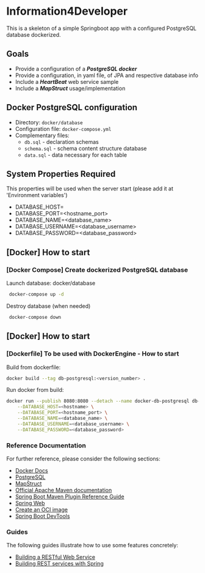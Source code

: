 # Information4Developer
This is a skeleton of a simple Springboot app with a configured PostgreSQL database dockerized.

## Goals
 + Provide a configuration of a **_PostgreSQL docker_**
 + Provide a configuration, in yaml file, of JPA and respective database info
 + Include a **_HeartBeat_** web service sample
 + Include a **_MapStruct_** usage/implementation

## Docker PostgreSQL configuration
* Directory: `docker/database`
* Configuration file: `docker-compose.yml`
* Complementary files:
  * `db.sql` - declaration schemas
  * `schema.sql` - schema content structure database
  * `data.sql` - data necessary for each table 

## System Properties Required
This properties will be used when the server start (please add it at 'Environment variables')
* DATABASE_HOST=<hostname>
* DATABASE_PORT=<hostname_port>
* DATABASE_NAME=<database_name>
* DATABASE_USERNAME=<database_username>
* DATABASE_PASSWORD=<database_password>

## [Docker] How to start
### [Docker Compose] Create dockerized PostgreSQL database
Launch database: docker/database
```bash
 docker-compose up -d
```

Destroy database (when needed)
```bash
 docker-compose down
```

## [Docker] How to start
### [Dockerfile] To be used with DockerEngine - How to start
Build from dockerfile: 
```bash
docker build --tag db-postgresql:<version_number> .
```

Run docker from build: 
```bash
docker run --publish 8080:8080 --detach --name docker-db-postgresql db-postgresql:latest \
    --DATABASE_HOST=<hostname> \
    --DATABASE_PORT=<hostname_port> \
    --DATABASE_NAME=<database_name> \
    --DATABASE_USERNAME=<database_username> \
    --DATABASE_PASSWORD=<database_password>
```

### Reference Documentation
For further reference, please consider the following sections:

* [Docker Docs](https://docs.docker.com/)
* [PostgreSQL](https://www.postgresql.org)
* [MapStruct](https://mapstruct.org/)
* [Official Apache Maven documentation](https://maven.apache.org/guides/index.html)
* [Spring Boot Maven Plugin Reference Guide](https://docs.spring.io/spring-boot/docs/2.2.5.RELEASE/maven-plugin/)
* [Spring Web](https://docs.spring.io/spring-boot/docs/2.2.5.RELEASE/reference/htmlsingle/#boot-features-developing-web-applications)
* [Create an OCI image](https://docs.spring.io/spring-boot/docs/2.4.5/maven-plugin/reference/html/#build-image)
* [Spring Boot DevTools](https://docs.spring.io/spring-boot/docs/2.4.5/reference/htmlsingle/#using-boot-devtools)



### Guides
The following guides illustrate how to use some features concretely:

* [Building a RESTful Web Service](https://spring.io/guides/gs/rest-service/)
* [Building REST services with Spring](https://spring.io/guides/tutorials/bookmarks/)
